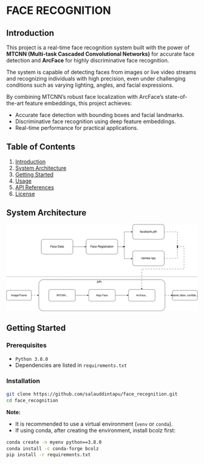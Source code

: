 # FACE RECOGNITION
## Introduction
This project is a real-time face recognition system built with the power of **MTCNN (Multi-task Cascaded Convolutional Networks)** for accurate face detection and **ArcFace** for highly discriminative face recognition.

The system is capable of detecting faces from images or live video streams and recognizing individuals with high precision, even under challenging conditions such as varying lighting, angles, and facial expressions.

By combining MTCNN’s robust face localization with ArcFace’s state-of-the-art feature embeddings, this project achieves:

- Accurate face detection with bounding boxes and facial landmarks.
- Discriminative face recognition using deep feature embeddings.
- Real-time performance for practical applications.

## Table of Contents
1. [Introduction](#introduction)
2. [System Architecture](#system-architecture)
3. [Getting Started](#getting-started)
4. [Usage](#usage)
5. [API References](#api-references)
6. [License](#license)

## System Architecture
![System Architecture](assets/face_recognition.svg)

## Getting Started
### Prerequisites
- `Python 3.8.0`
- Dependencies are listed in `requirements.txt`

### Installation
```bash
git clone https://github.com/salauddintapu/face_recognition.git
cd face_recognition
```
**Note:**
- It is recommended to use a virtual environment (`venv` or `conda`).
- If using conda, after creating the environment, install bcolz first:

```bash
conda create -n myenv python==3.8.0
conda install -c conda-forge bcolz
pip install -r requirements.txt
```